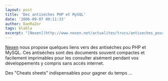 ```yaml
---
layout: post
title: 'Des antiséches PHP et MySQL'
date: '2006-09-07 09:11:33'
author: DanRaZor
tags: blabla
excerpt: "[Nexen](http://www.nexen.net/actualites/trucs/antiseches_pour_tous.php) nous propose quelques liens vers des antiséches pou PHP et MySQL.     \nCes antiséches sont des documents souvent compactes et facilement imprimables   pour les consulter aisément pendant vos développements y compris sans accés internet.  \n  \nDes &quot;Cheats      …"
---
```


[Nexen](http://www.nexen.net/actualites/trucs/antiseches_pour_tous.php) nous propose quelques liens vers des antiséches pou PHP et MySQL.
Ces antiséches sont des documents souvent compactes et facilement imprimables   pour les consulter aisément pendant vos développements y compris sans accés internet.

Des &quot;Cheats sheets&quot; indispensables pour gagner du temps ...
